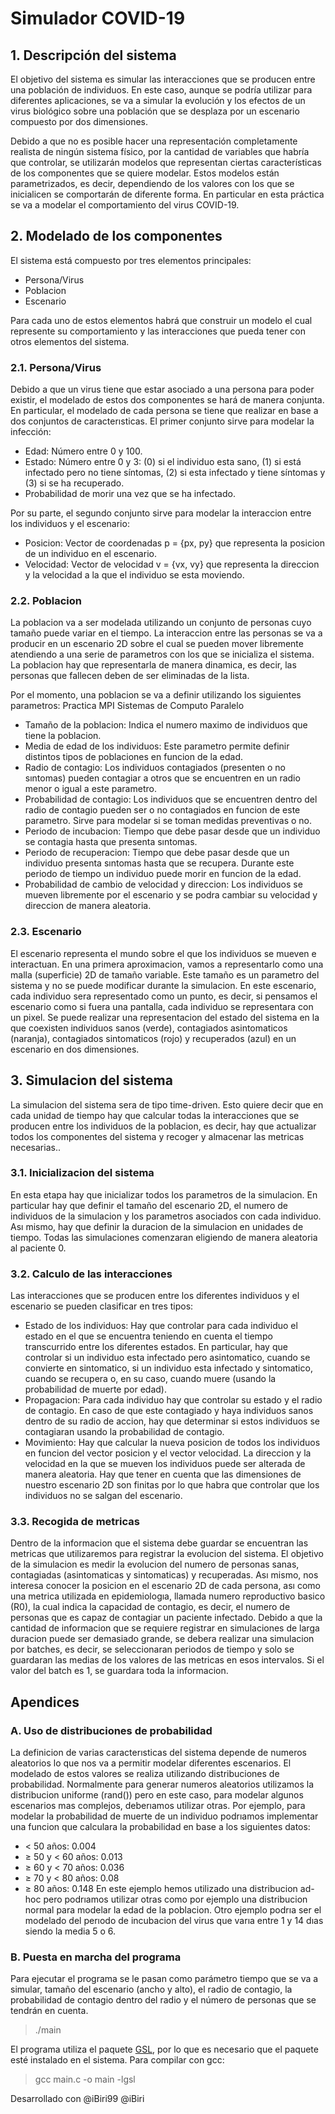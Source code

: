 # Simulador COVID-19

## 1. Descripción del sistema
El objetivo del sistema es simular las interacciones que se producen entre una población de individuos.
En este caso, aunque se podría utilizar para diferentes aplicaciones, se va a simular la evolución y los efectos
de un virus biológico sobre una población que se desplaza por un escenario compuesto por dos dimensiones.

Debido a que no es posible hacer una representación completamente realista de ningún sistema físico, por
la cantidad de variables que habría que controlar, se utilizarán modelos que representan ciertas características
de los componentes que se quiere modelar. Estos modelos están parametrizados, es decir, dependiendo de los
valores con los que se inicialicen se comportarán de diferente forma. En particular en esta práctica se va a
modelar el comportamiento del virus COVID-19.

## 2. Modelado de los componentes
El sistema está compuesto por tres elementos principales:
 - Persona/Virus
 - Poblacion
 - Escenario

Para cada uno de estos elementos habrá que construir un modelo el cual represente su comportamiento y
las interacciones que pueda tener con otros elementos del sistema.
### 2.1. Persona/Virus
Debido a que un virus tiene que estar asociado a una persona para poder existir, el modelado de estos dos
componentes se hará de manera conjunta. En particular, el modelado de cada persona se tiene que realizar
en base a dos conjuntos de caracterısticas. El primer conjunto sirve para modelar la infección:
 - Edad: Número entre 0 y 100.
 - Estado: Número entre 0 y 3: (0) si el individuo esta sano, (1) si está infectado pero no tiene síntomas,
(2) si esta infectado y tiene síntomas y (3) si se ha recuperado.
 - Probabilidad de morir una vez que se ha infectado.

Por su parte, el segundo conjunto sirve para modelar la interaccion entre los individuos y el escenario:
 - Posicion: Vector de coordenadas p = {px, py} que representa la posicion de un individuo en el escenario.
 - Velocidad: Vector de velocidad v = {vx, vy} que representa la direccion y la velocidad a la que el
individuo se esta moviendo.
### 2.2. Poblacion
La poblacion va a ser modelada utilizando un conjunto de personas cuyo tamaño puede variar en el
tiempo. La interaccion entre las personas se va a producir en un escenario 2D sobre el cual se pueden mover
libremente atendiendo a una serie de parametros con los que se inicializa el sistema. La poblacion hay que
representarla de manera dinamica, es decir, las personas que fallecen deben de ser eliminadas de la lista.

Por el momento, una poblacion se va a definir utilizando los siguientes parametros:
Practica MPI Sistemas de Computo Paralelo
 - Tamaño de la poblacion: Indica el numero maximo de individuos que tiene la poblacion.
 - Media de edad de los individuos: Este parametro permite definir distintos tipos de poblaciones en
funcion de la edad.
 - Radio de contagio: Los individuos contagiados (presenten o no sıntomas) pueden contagiar a otros que
se encuentren en un radio menor o igual a este parametro.
 - Probabilidad de contagio: Los individuos que se encuentren dentro del radio de contagio pueden ser o
no contagiados en funcion de este parametro. Sirve para modelar si se toman medidas preventivas o no.
 - Periodo de incubacion: Tiempo que debe pasar desde que un individuo se contagia hasta que presenta
sıntomas.
 - Periodo de recuperacion: Tiempo que debe pasar desde que un individuo presenta sıntomas hasta que
se recupera. Durante este periodo de tiempo un individuo puede morir en funcion de la edad.
 - Probabilidad de cambio de velocidad y direccion: Los individuos se mueven libremente por el escenario
y se podra cambiar su velocidad y direccion de manera aleatoria.
### 2.3. Escenario
   El escenario representa el mundo sobre el que los individuos se mueven e interactuan. En una primera
aproximacion, vamos a representarlo como una malla (superficie) 2D de tamaño variable. Este tamaño es un
parametro del sistema y no se puede modificar durante la simulacion. En este escenario, cada individuo sera
representado como un punto, es decir, si pensamos el escenario como si fuera una pantalla, cada individuo se
representara con un pixel.
	Se puede realizar una representacion del estado del sistema en la que coexisten individuos
sanos (verde), contagiados asintomaticos (naranja), contagiados sintomaticos (rojo) y recuperados (azul) en
un escenario en dos dimensiones.

## 3. Simulacion del sistema
   La simulacion del sistema sera de tipo time-driven. Esto quiere decir que en cada unidad de tiempo hay 
que calcular todas la interacciones que se producen entre los individuos de la poblacion, es decir, hay que
actualizar todos los componentes del sistema y recoger y almacenar las metricas necesarias..
### 3.1. Inicializacion del sistema
   En esta etapa hay que inicializar todos los parametros de la simulacion. En particular hay que definir el
tamaño del escenario 2D, el numero de individuos de la simulacion y los parametros asociados con cada individuo. Ası mismo, hay que definir la duracion de la simulacion en unidades de tiempo. Todas las simulaciones
comenzaran eligiendo de manera aleatoria al paciente 0.
### 3.2. Calculo de las interacciones
   Las interacciones que se producen entre los diferentes individuos y el escenario se pueden clasificar en tres
tipos:
 - Estado de los individuos: Hay que controlar para cada individuo el estado en el que se encuentra
teniendo en cuenta el tiempo transcurrido entre los diferentes estados. En particular, hay que controlar
si un individuo esta infectado pero asintomatico, cuando se convierte en sintomatico, si un individuo
esta infectado y sintomatico, cuando se recupera o, en su caso, cuando muere (usando la probabilidad
de muerte por edad).
 - Propagacion: Para cada individuo hay que controlar su estado y el radio de contagio. En caso de que
este contagiado y haya individuos sanos dentro de su radio de accion, hay que determinar si estos
individuos se contagiaran usando la probabilidad de contagio.
 - Movimiento: Hay que calcular la nueva posicion de todos los individuos en funcion del vector posicion
y el vector velocidad. La direccion y la velocidad en la que se mueven los individuos puede ser alterada
de manera aleatoria. Hay que tener en cuenta que las dimensiones de nuestro escenario 2D son finitas
por lo que habra que controlar que los individuos no se salgan del escenario.
### 3.3. Recogida de metricas
   Dentro de la informacion que el sistema debe guardar se encuentran las metricas que utilizaremos para
registrar la evolucion del sistema. El objetivo de la simulacion es medir la evolucion del numero de personas
sanas, contagiadas (asintomaticas y sintomaticas) y recuperadas. Ası mismo, nos interesa conocer la posicion
en el escenario 2D de cada persona, ası como una metrica utilizada en epidemiologıa, llamada numero reproductivo basico (R0), la cual indica la capacidad de contagio, es decir, el numero de personas que es capaz de
contagiar un paciente infectado.
	Debido a que la cantidad de informacion que se requiere registrar en simulaciones de larga duracion puede
ser demasiado grande, se debera realizar una simulacion por batches, es decir, se seleccionaran periodos de
tiempo y solo se guardaran las medias de los valores de las metricas en esos intervalos. Si el valor del batch
es 1, se guardara toda la informacion.

## Apendices
### A. Uso de distribuciones de probabilidad
   La definicion de varias caracterısticas del sistema depende de numeros aleatorios lo que nos va a permitir
modelar diferentes escenarios. El modelado de estos valores se realiza utilizando distribuciones de probabilidad. Normalmente para generar numeros aleatorios utilizamos la distribucion uniforme (rand()) pero en este
caso, para modelar algunos escenarios mas complejos, deberıamos utilizar otras. Por ejemplo, para modelar
la probabilidad de muerte de un individuo podrıamos implementar una funcion que calculara la probabilidad
en base a los siguientes datos:
 - < 50 años: 0.004
 - ≥ 50 y < 60 años: 0.013
 - ≥ 60 y < 70 años: 0.036
 - ≥ 70 y < 80 años: 0.08
 - ≥ 80 años: 0.148
	En este ejemplo hemos utilizado una distribucion ad-hoc pero podrıamos utilizar otras como por ejemplo
una distribucion normal para modelar la edad de la poblacion. Otro ejemplo podrıa ser el modelado del
perıodo de incubacion del virus que varıa entre 1 y 14 dıas siendo la media 5 o 6.

### B. Puesta en marcha del programa
   Para ejecutar el programa se le pasan como parámetro tiempo que se va a simular, tamaño del escenario (ancho y alto), el radio de contagio, la probabilidad de contagio dentro del radio y el número de personas que se tendrán en cuenta.
> ./main <tiempoASimular> <tamanoAncho> <tamanoAlto> <radio> <probRadio> <poblacion>
	
   El programa utiliza el paquete [GSL](https://www.gnu.org/software/gsl/doc/html/), por lo que es necesario que el paquete esté instalado en el sistema. Para compilar con gcc:
> gcc main.c -o main -lgsl
	

Desarrollado con @iBiri99 
@iBiri
